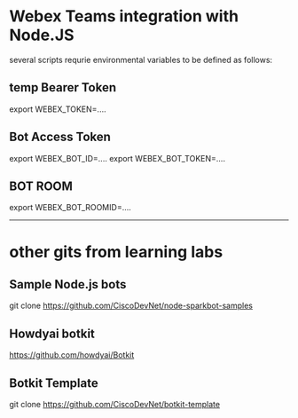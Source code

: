 # Webex Teams integration with Node.JS
several scripts requrie environmental variables to be defined as follows:


## temp Bearer Token
export WEBEX\_TOKEN=....

## Bot Access Token
export WEBEX\_BOT\_ID=....
export WEBEX\_BOT\_TOKEN=....

## BOT ROOM
export WEBEX\_BOT\_ROOMID=....

-----------------
# other gits from learning labs
## Sample Node.js bots
git clone https://github.com/CiscoDevNet/node-sparkbot-samples

## Howdyai botkit
https://github.com/howdyai/Botkit

## Botkit Template
git clone https://github.com/CiscoDevNet/botkit-template
